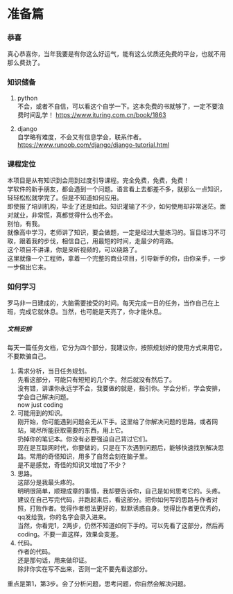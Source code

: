 # 准备篇

### 恭喜
真心恭喜你，当年我要是有你这么好运气，能有这么优质还免费的平台，也就不用那么费劲了。

### 知识储备

1. python    
    不会，或者不自信，可以看这个自学一下。这本免费的书就够了，一定不要浪费时间乱学！
    https://www.ituring.com.cn/book/1863
  
2. django    
    自学略有难度，不会又有信息学会，联系作者。 https://www.runoob.com/django/django-tutorial.html


### 课程定位
本项目是从有知识到会用到过度引导课程。完全免费，免费，免费！    
学软件的新手朋友，都会遇到一个问题。语言看上去都差不多，就那么一点知识，轻轻松松就学完了。但是不知道如何应用。    
即使报了培训机构，毕业了还是如此。知识灌输了不少，如何使用却非常迷茫。面对就业，非常慌，真都觉得什么也不会。    
别怕，有我。    
就像高中学习，老师讲了知识，要会做题，一定是经过大量练习的。盲目练习不可取，跟着我的步伐，相信自己，用最短的时间，走最少的弯路。    
这个项目不讲课，你是来听视频的，可以绕路了。    
这里就像一个工程师，拿着一个完整的商业项目，引导新手的你，由你亲手，一步一步做出它来。

### 如何学习
罗马非一日建成的，大脑需要接受的时间。每天完成一日的任务，当作自己在上班，完成它就休息。当然，也可能是天亮了，你才能休息。

##### 文档安排
每天一篇任务文档，它分为四个部分，我建议你，按照规划好的使用方式来用它。不要欺骗自己。    
1. 需求分析，当日任务规划。    
    先看这部分，可能只有短短的几个字。然后就没有然后了。    
    没有错，讲课你永远学不会，我要做的就是，指引你。学会分析，学会安排，学会自己解决问题。    
    now just coding
2. 可能用到的知识。    
    刚开始，你可能遇到问题会无从下手。这里给了你解决问题的思路，或者网站，竭尽所能获取需要的东西，用上它。    
    扔掉你的笔记本。你没有必要强迫自己背过它们。    
    现在是互联网时代，你要做的，只是在下次遇到问题后，能够快速找到解决思路。常用的奇怪知识，用多了自然会刻在脑子里。    
    是不是感觉，奇怪的知识又增加了不少？
3. 思路。    
    这部分是我最头疼的。    
    明明很简单，顺理成章的事情，我却要告诉你，自己是如何思考它的。头疼。    
    建议在自己写完代码，并跑起来后，看这部分。把你如何写的思路与作者对照，打败作者。觉得作者想法更好的，默默诱惑自身。觉得比作者更优秀的，qq发给我，你的名字会录入进来。    
    当然，你看完1，2两步，仍然不知道如何下手的。可以先看了这部分，然后再coding。不要一直这样，效果会变差。
4. 代码。    
    作者的代码。    
    还是那句话，用来做印证。    
    除非你实在写不出来，否则一定不要先看这部分。
    
重点是第1，第3步。会了分析问题，思考问题，你自然会解决问题。